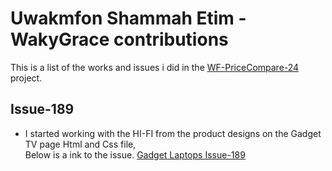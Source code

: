# Uwakmfon Shammah Etim - WakyGrace contributions
This is a list of the works and issues i did in the  [WF-PriceCompare-24](https://github.com/zuri-training/WF-PriceCompare-24) project.

## Issue-189
- I started working with the HI-FI from the product designs on the Gadget TV page Html and Css file, <br/>Below is a ink to the issue.
[Gadget Laptops Issue-189](https://github.com/zuri-training/WF-PriceCompare-24/issues/189)
